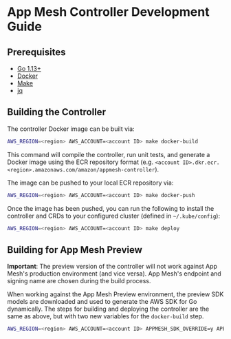# App Mesh Controller Development Guide

## Prerequisites

* [Go 1.13+](https://golang.org/)
* [Docker](https://www.docker.com/)
* [Make](https://man7.org/linux/man-pages/man1/make.1.html)
* [jq](https://stedolan.github.io/jq/)

## Building the Controller

The controller Docker image can be built via:

```bash
AWS_REGION=<region> AWS_ACCOUNT=<account ID> make docker-build
```

This command will compile the controller, run unit tests, and generate a Docker image using the ECR repository format (e.g. `<account ID>.dkr.ecr.<region>.amazonaws.com/amazon/appmesh-controller`).

The image can be pushed to your local ECR repository via:

```bash
AWS_REGION=<region> AWS_ACCOUNT=<account ID> make docker-push
```

Once the image has been pushed, you can run the following to install the controller and CRDs to your configured cluster (defined in `~/.kube/config`):

```bash
AWS_REGION=<region> AWS_ACCOUNT=<account ID> make deploy
```

## Building for App Mesh Preview

**Important**: The preview version of the controller will not work against App Mesh's production environment (and vice versa). App Mesh's endpoint and signing name are chosen during the build process.

When working against the App Mesh Preview environment, the preview SDK models are downloaded and used to generate the AWS SDK for Go dynamically. The steps for building and deploying the controller are the same as above, but with two new variables for the `docker-build` step.

```bash
AWS_REGION=<region> AWS_ACCOUNT=<account ID> APPMESH_SDK_OVERRIDE=y APPMESH_PREVIEW=y make docker-build
```